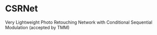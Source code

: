# CSRNet
Very Lightweight Photo Retouching Network with Conditional Sequential Modulation (accepted by TMM)
